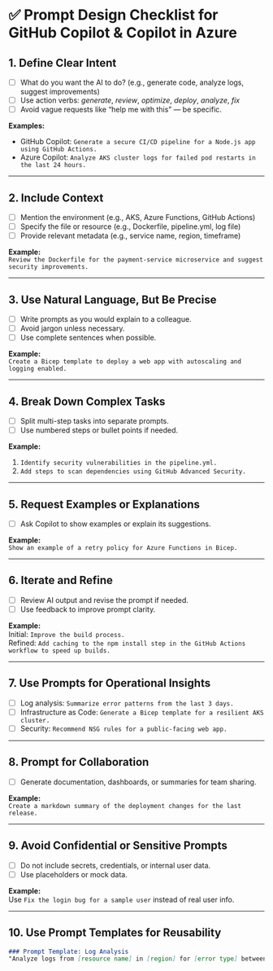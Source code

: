 # ✅ Prompt Design Checklist for GitHub Copilot & Copilot in Azure

## 1. Define Clear Intent
- [ ] What do you want the AI to do? (e.g., generate code, analyze logs, suggest improvements)
- [ ] Use action verbs: *generate*, *review*, *optimize*, *deploy*, *analyze*, *fix*
- [ ] Avoid vague requests like “help me with this” — be specific.

**Examples:**
- GitHub Copilot: `Generate a secure CI/CD pipeline for a Node.js app using GitHub Actions.`
- Azure Copilot: `Analyze AKS cluster logs for failed pod restarts in the last 24 hours.`

---

## 2. Include Context
- [ ] Mention the environment (e.g., AKS, Azure Functions, GitHub Actions)
- [ ] Specify the file or resource (e.g., Dockerfile, pipeline.yml, log file)
- [ ] Provide relevant metadata (e.g., service name, region, timeframe)

**Example:**  
`Review the Dockerfile for the payment-service microservice and suggest security improvements.`

---

## 3. Use Natural Language, But Be Precise
- [ ] Write prompts as you would explain to a colleague.
- [ ] Avoid jargon unless necessary.
- [ ] Use complete sentences when possible.

**Example:**  
`Create a Bicep template to deploy a web app with autoscaling and logging enabled.`

---

## 4. Break Down Complex Tasks
- [ ] Split multi-step tasks into separate prompts.
- [ ] Use numbered steps or bullet points if needed.

**Example:**
1. `Identify security vulnerabilities in the pipeline.yml.`
2. `Add steps to scan dependencies using GitHub Advanced Security.`

---

## 5. Request Examples or Explanations
- [ ] Ask Copilot to show examples or explain its suggestions.

**Example:**  
`Show an example of a retry policy for Azure Functions in Bicep.`

---

## 6. Iterate and Refine
- [ ] Review AI output and revise the prompt if needed.
- [ ] Use feedback to improve prompt clarity.

**Example:**  
Initial: `Improve the build process.`  
Refined: `Add caching to the npm install step in the GitHub Actions workflow to speed up builds.`

---

## 7. Use Prompts for Operational Insights
- [ ] Log analysis: `Summarize error patterns from the last 3 days.`
- [ ] Infrastructure as Code: `Generate a Bicep template for a resilient AKS cluster.`
- [ ] Security: `Recommend NSG rules for a public-facing web app.`

---

## 8. Prompt for Collaboration
- [ ] Generate documentation, dashboards, or summaries for team sharing.

**Example:**  
`Create a markdown summary of the deployment changes for the last release.`

---

## 9. Avoid Confidential or Sensitive Prompts
- [ ] Do not include secrets, credentials, or internal user data.
- [ ] Use placeholders or mock data.

**Example:**  
Use `Fix the login bug for a sample user` instead of real user info.

---

## 10. Use Prompt Templates for Reusability

```markdown
### Prompt Template: Log Analysis
"Analyze logs from [resource name] in [region] for [error type] between [start time] and [end time]. Summarize root causes and suggest remediation."
